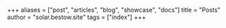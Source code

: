 +++
aliases = ["post", "articles", "blog", "showcase", "docs"]
title = "Posts"
author = "solar.bestow.site"
tags = ["index"]
+++

